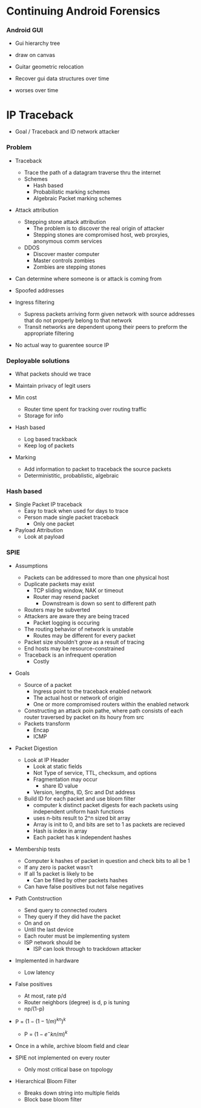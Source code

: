 
# Continuing Android Forensics

### Android GUI
- Gui hierarchy tree
- draw on canvas 
- Guitar geometric relocation

- Recover gui data structures over time
- worses over time


# IP Traceback
- Goal / Traceback and ID network attacker

### Problem
- Traceback
    - Trace the path of a datagram traverse thru the internet
    - Schemes
        - Hash based
        - Probabilistic marking schemes
        - Algebraic Packet marking schemes
- Attack attribution
    - Stepping stone attack attribution
        - The problem is to discover the real origin of attacker
        - Stepping stones are compromised host, web proxyies, anonymous comm services
    - DDOS
        - Discover master computer
        - Master controls zombies 
        - Zombies are stepping stones
- Can determine where someone is or attack is coming from
- Spoofed addresses
- Ingress filtering
    - Supress packets arriving form given network 
with source addresses that do not properly belong to that network
    - Transit networks are dependent upong 
their peers to preform the appropriate filtering

- No actual way to guarentee source IP


###  Deployable solutions
- What packets should we trace
- Maintain privacy of legit users
- Min cost
    - Router time spent for tracking over routing traffic
    - Storage for info

- Hash based
    - Log based trackback
    - Keep log of packets
- Marking
    - Add information to packet to traceback the source packets
    - Deterministitic, probablistic, algebraic


### Hash based
- Single Packet IP traceback
    - Easy to track when used for days to trace
    - Person made single packet traceback 
        - Only one packet
- Payload Attribution
    - Look at payload

### SPIE
- Assumptions
    - Packets can be addressed to more than one physical host
    - Duplicate packets may exist
        - TCP sliding window, NAK or timeout
        - Router may resend packet
            - Downstream is down so sent to different path
    - Routers may be subverted
    - Attackers are aware they are being traced
        - Packet logging is occuring
    - The routing behavior of network is unstable
        - Routes may be different for every packet
    - Packet size shouldn't grow as a result of tracing
    - End hosts may be resource-constrained
    - Traceback is an infrequent operation
        - Costly

- Goals
    - Source of a packet
        - Ingress point to the traceback enabled network
        - The actual host or network of origin
        - One or more compromised routers within the enabled network
    - Constructing an attack poin pathe, where path consists of each router traversed by packet on its houry from src
    - Packets transform
        - Encap
        - ICMP

- Packet Digestion
    - Look at IP Header
        - Look at static fields 
        - Not Type of service, TTL, checksum, and options
        - Fragmentation may occur
            - share ID value
        - Version, lengths, ID, Src and Dst address
    - Build ID for each packet and use bloom filter
        - computer k distinct packet digests for each packets using independent uniform hash functions 
        - uses n-bits result to 2^n sized bit array
        - Array is init to 0, and bits are set to 1 as packets are recieved
        - Hash is index in array
        - Each packet has k independent hashes

- Membership tests
    - Computer k hashes of packet in question and check bits to all be 1
    - If any zero is packet wasn't
    - If all 1s packet is likely to be 
        - Can be filled by other packets hashes
    - Can have false positives but not false negatives

- Path Contstruction
    - Send query to connected routers
    - They query if they did have the packet
    - On and on
    - Until the last device
    - Each router must be implementing system
    - ISP network should be 
        - ISP can look through to trackdown attacker

- Implemented in hardware 
    - Low latency

- False positives
    - At most, rate p/d 
    - Router neighbors (degree) is d, p is tuning
    - np/(1-p) 

- P = ${(1 - {(1 - 1/m)}^{kn})}^{k}$
    - P = $(1 - e^-kn/m)^k$

- Once in a while, archive bloom field and clear
- SPIE not implemented on every router
    - Only most critical base on topology



- Hierarchical Bloom Filter
    - Breaks down string into multiple fields 
    - Block base bloom filter




